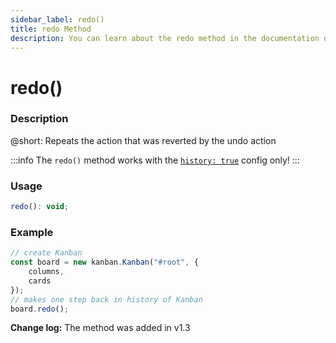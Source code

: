 ```yaml
---
sidebar_label: redo()
title: redo Method
description: You can learn about the redo method in the documentation of the DHTMLX JavaScript Kanban library. Browse developer guides and API reference, try out code examples and live demos, and download a free 30-day evaluation version of DHTMLX Kanban.
---
```


# redo()

### Description

@short: Repeats the action that was reverted by the undo action

:::info
The `redo()` method works with the [`history: true`](api/config/js_kanban_history_config.md) config only!
:::

### Usage

~~~jsx {}
redo(): void;
~~~

### Example

~~~jsx {7}
// create Kanban
const board = new kanban.Kanban("#root", {
    columns,
    cards
});
// makes one step back in history of Kanban
board.redo();
~~~

**Change log:** The method was added in v1.3